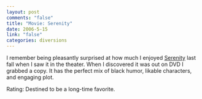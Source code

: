 ```yaml
--- 
layout: post
comments: "false"
title: "Movie: Serenity"
date: 2006-5-15
link: "false"
categories: diversions
---
```

I remember being pleasantly surprised at how much I enjoyed <a href="http://imdb.com/title/tt0379786/" title="Serenity">Serenity</a> last fall when I saw it in the theater. When I discovered it was out on DVD I grabbed a copy. It has the perfect mix of black humor, likable characters, and engaging plot.

Rating: Destined to be a long-time favorite.
